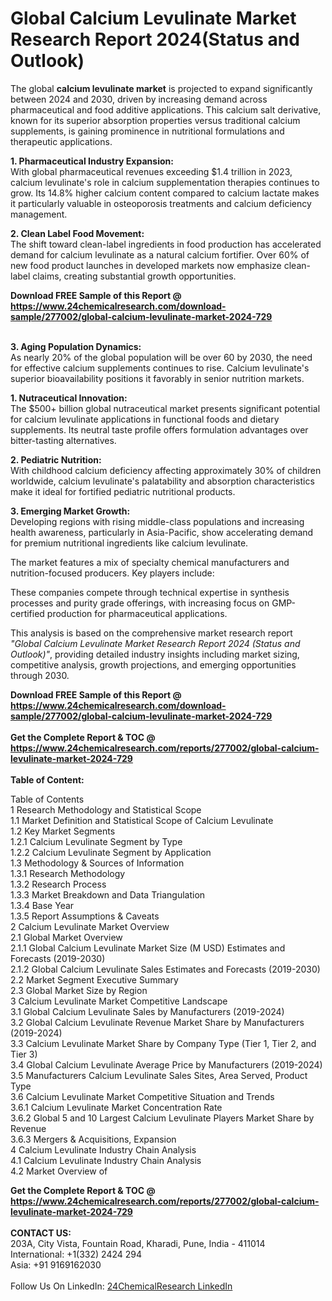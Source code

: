 <h1>Global Calcium Levulinate Market Research Report 2024(Status and Outlook)</h1><p>The global <strong>calcium levulinate market</strong> is projected to expand significantly between 2024 and 2030, driven by increasing demand across pharmaceutical and food additive applications. This calcium salt derivative, known for its superior absorption properties versus traditional calcium supplements, is gaining prominence in nutritional formulations and therapeutic applications.</p><p><strong>1. Pharmaceutical Industry Expansion:</strong><br>
With global pharmaceutical revenues exceeding $1.4 trillion in 2023, calcium levulinate's role in calcium supplementation therapies continues to grow. Its 14.8% higher calcium content compared to calcium lactate makes it particularly valuable in osteoporosis treatments and calcium deficiency management.</p><p><strong>2. Clean Label Food Movement:</strong><br>
The shift toward clean-label ingredients in food production has accelerated demand for calcium levulinate as a natural calcium fortifier. Over 60% of new food product launches in developed markets now emphasize clean-label claims, creating substantial growth opportunities.</p><div><b>Download FREE Sample of this Report @ 
            <a href="https://www.24chemicalresearch.com/download-sample/277002/global-calcium-levulinate-market-2024-729">
            https://www.24chemicalresearch.com/download-sample/277002/global-calcium-levulinate-market-2024-729</a></b></div><br><p><strong>3. Aging Population Dynamics:</strong><br>
As nearly 20% of the global population will be over 60 by 2030, the need for effective calcium supplements continues to rise. Calcium levulinate's superior bioavailability positions it favorably in senior nutrition markets.</p><p><strong>1. Nutraceutical Innovation:</strong><br>
The $500+ billion global nutraceutical market presents significant potential for calcium levulinate applications in functional foods and dietary supplements. Its neutral taste profile offers formulation advantages over bitter-tasting alternatives.</p><p><strong>2. Pediatric Nutrition:</strong><br>
With childhood calcium deficiency affecting approximately 30% of children worldwide, calcium levulinate's palatability and absorption characteristics make it ideal for fortified pediatric nutritional products.</p><p><strong>3. Emerging Market Growth:</strong><br>
Developing regions with rising middle-class populations and increasing health awareness, particularly in Asia-Pacific, show accelerating demand for premium nutritional ingredients like calcium levulinate.</p><p>The market features a mix of specialty chemical manufacturers and nutrition-focused producers. Key players include:</p><p>These companies compete through technical expertise in synthesis processes and purity grade offerings, with increasing focus on GMP-certified production for pharmaceutical applications.</p><p>This analysis is based on the comprehensive market research report <em>"Global Calcium Levulinate Market Research Report 2024 (Status and Outlook)"</em>, providing detailed industry insights including market sizing, competitive analysis, growth projections, and emerging opportunities through 2030.</p><div><b>Download FREE Sample of this Report @ 
            <a href="https://www.24chemicalresearch.com/download-sample/277002/global-calcium-levulinate-market-2024-729">
            https://www.24chemicalresearch.com/download-sample/277002/global-calcium-levulinate-market-2024-729</a></b></div><br><div><b>Get the Complete Report & TOC @ 
            <a href="https://www.24chemicalresearch.com/reports/277002/global-calcium-levulinate-market-2024-729">
            https://www.24chemicalresearch.com/reports/277002/global-calcium-levulinate-market-2024-729</a></b></div><br>
            <b>Table of Content:</b><p>Table of Contents<br />
1 Research Methodology and Statistical Scope<br />
1.1 Market Definition and Statistical Scope of Calcium Levulinate<br />
1.2 Key Market Segments<br />
1.2.1 Calcium Levulinate Segment by Type<br />
1.2.2 Calcium Levulinate Segment by Application<br />
1.3 Methodology & Sources of Information<br />
1.3.1 Research Methodology<br />
1.3.2 Research Process<br />
1.3.3 Market Breakdown and Data Triangulation<br />
1.3.4 Base Year<br />
1.3.5 Report Assumptions & Caveats<br />
2 Calcium Levulinate Market Overview<br />
2.1 Global Market Overview<br />
2.1.1 Global Calcium Levulinate Market Size (M USD) Estimates and Forecasts (2019-2030)<br />
2.1.2 Global Calcium Levulinate Sales Estimates and Forecasts (2019-2030)<br />
2.2 Market Segment Executive Summary<br />
2.3 Global Market Size by Region<br />
3 Calcium Levulinate Market Competitive Landscape<br />
3.1 Global Calcium Levulinate Sales by Manufacturers (2019-2024)<br />
3.2 Global Calcium Levulinate Revenue Market Share by Manufacturers (2019-2024)<br />
3.3 Calcium Levulinate Market Share by Company Type (Tier 1, Tier 2, and Tier 3)<br />
3.4 Global Calcium Levulinate Average Price by Manufacturers (2019-2024)<br />
3.5 Manufacturers Calcium Levulinate Sales Sites, Area Served, Product Type<br />
3.6 Calcium Levulinate Market Competitive Situation and Trends<br />
3.6.1 Calcium Levulinate Market Concentration Rate<br />
3.6.2 Global 5 and 10 Largest Calcium Levulinate Players Market Share by Revenue<br />
3.6.3 Mergers & Acquisitions, Expansion<br />
4 Calcium Levulinate Industry Chain Analysis<br />
4.1 Calcium Levulinate Industry Chain Analysis<br />
4.2 Market Overview of</p><div><b>Get the Complete Report & TOC @ 
            <a href="https://www.24chemicalresearch.com/reports/277002/global-calcium-levulinate-market-2024-729">
            https://www.24chemicalresearch.com/reports/277002/global-calcium-levulinate-market-2024-729</a></b></div><br><b>CONTACT US:</b><br>
            203A, City Vista, Fountain Road, Kharadi, Pune, India - 411014<br>
            International: +1(332) 2424 294<br>
            Asia: +91 9169162030 <br><br>
            Follow Us On LinkedIn: <a href="https://www.linkedin.com/company/24chemicalresearch/">24ChemicalResearch LinkedIn</a>